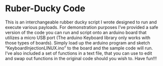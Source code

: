 # Ruber-Ducky Code

This is an interchangeable rubber ducky script I wrote designed to run and execute various payloads. For demonstration purposes I’ve provided a safe version of the code you can run and script onto an arduino board that utilizes a micro USB port (The arduino Keyboard library only works with those types of boards). Simply load up the arduino program and sketch “KeyboardInjectionLINUX.ino” to the board and the sample code will run. I’ve also included a set of functions in a text file, that you can use to edit and swap out functions in the original code should you wish to. Have fun!!!

